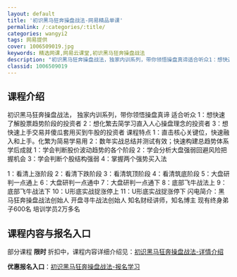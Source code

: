 ```yaml
---
layout: default
title: '初识黑马狂奔操盘战法-网易精品单课'
permalink: /:categories/:title/
categories: wangyi2
tags: 网易提供
cover: 1006509019.jpg
keywords: 精选网课,网易云课堂,初识黑马狂奔操盘战法
description: "初识黑马狂奔操盘战法，独家内训系列，带你领悟操盘真谛适合听众1：想快速了解股票趋势阶段的投资者2：想化繁去简学习直入人心操盘理念的投资者3：想快速上手交易并傻瓜套用买到牛股的投资者课程特点1"
classid: 1006509019
---
```


## 课程介绍

初识黑马狂奔操盘战法，
独家内训系列，带你领悟操盘真谛
适合听众
1：想快速了解股票趋势阶段的投资者
2：想化繁去简学习直入人心操盘理念的投资者
3：想快速上手交易并傻瓜套用买到牛股的投资者
课程特点
1：直击核心关键位，快速融入和上手。化繁为简易学易用
2：数年实战总结并测试有效；快速构建总趋势体系
学后成就
1：学会判断股价波动趋势的各个阶段
2：学会分析大盘强弱回避风险把握机会
3：学会判断个股结构强弱
4：掌握两个强势买入法

1：看清上涨阶段
2：看清下跌阶段
3：看清筑顶阶段
4：看清筑底阶段
5：大盘研判一点通上
6：大盘研判一点通中
7：大盘研判一点通下
8：底部飞牛战法上
9：底部飞牛战法下
10：U形底实战捉涨停上
11：U形底实战捉涨停下
闪电简介：黑马狂奔操盘战法创始人
          开盘寻牛战法创始人
          知名财经讲师，知名博主
          现有终身弟子600名
          培训学员2万多名

## 课程内容与报名入口

部分课程 **限时** 折扣中，课程内容详细介绍见：[初识黑马狂奔操盘战法-详情介绍](https://study.163.com/course/introduction/1006509019.htm?share=1&shareId=1025206652&utm_campaign=share&utm_medium=iphoneShare&utm_source=&utm_u=1025206652)

**优惠报名入口**：[初识黑马狂奔操盘战法-报名学习](https://study.163.com/course/introduction/1006509019.htm?share=1&shareId=1025206652&utm_campaign=share&utm_medium=iphoneShare&utm_source=&utm_u=1025206652)

